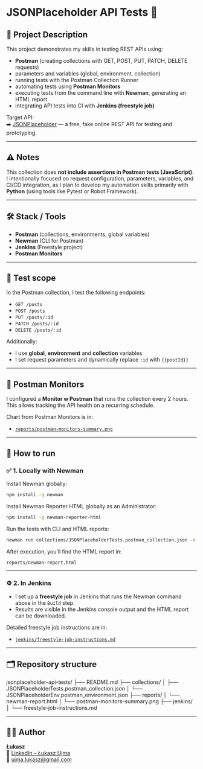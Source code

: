 
# JSONPlaceholder API Tests 🧪

## 📌 Project Description
This project demonstrates my skills in testing REST APIs using:
- **Postman** (creating collections with GET, POST, PUT, PATCH, DELETE requests)
- parameters and variables (global, environment, collection)
- running tests with the Postman Collection Runner
- automating tests using **Postman Monitors**
- executing tests from the command line with **Newman**, generating an HTML report
- integrating API tests into CI with **Jenkins (freestyle job)**

Target API:  
➡️ [JSONPlaceholder](https://jsonplaceholder.typicode.com/) — a free, fake online REST API for testing and prototyping.

---

## ⚠️ Notes
This collection does **not include assertions in Postman tests (JavaScript)**.  
I intentionally focused on request configuration, parameters, variables, and CI/CD integration, as I plan to develop my automation skills primarily with **Python** (using tools like Pytest or Robot Framework).

---

## 🛠️ Stack / Tools
- **Postman** (collections, environments, global variables)
- **Newman** (CLI for Postman)
- **Jenkins** (Freestyle project)
- **Postman Monitors**

---

## 📝 Test scope
In the Postman collection, I test the following endpoints:
- `GET /posts`
- `POST /posts`
- `PUT /posts/:id`
- `PATCH /posts/:id`
- `DELETE /posts/:id`

Additionally:
- I use **global**, **environment** and **collection** variables
- I set request parameters and dynamically replace `:id` with `{{postId}}`

---

## 🚀 Postman Monitors
I configured a **Monitor w Postman** that runs the collection every 2 hours.  
This allows tracking the API health on a recurring schedule.

Chart from Postman Monitors is in:
- [`reports/postman-monitors-summary.png`](reports/postman-monitors-summary.png)

---

## 🚀 How to run

### ✅ 1. Locally with Newman
Install Newman globally:
```bash
npm install -g newman
```

Install Newman Reporter HTML globally as an Administrator:
```bash
npm install -g newman-reporter-html
```

Run the tests with CLI and HTML reports:
```bash
newman run collections/JSONPlaceholderTests.postman_collection.json -e collections/JSONPlaceholderEnv.postman_environment.json -r cli,html --reporter-html-export reports/newman-report.html
```

After execution, you’ll find the HTML report in:
```
reports/newman-report.html
```

---

### ⚙️ 2. In Jenkins
- I set up a **freestyle job** in Jenkins that runs the Newman command above in the `Build` step.
- Results are visible in the Jenkins console output and the HTML report can be downloaded.

Detailed freestyle job instructions are in:
- [`jenkins/freestyle-job-instructions.md`](jenkins/freestyle-job-instructions.md)

---

## 🗂️ Repository structure

jsonplaceholder-api-tests/
├── README.md
├── collections/
│   ├── JSONPlaceholderTests.postman_collection.json
│   └── JSONPlaceholderEnv.postman_environment.json
├── reports/
│   └── newman-report.html
│   └── postman-monitors-summary.png
├── jenkins/
│   └── freestyle-job-instructions.md


---

## 🙋‍♂️ Author

**Łukasz**  
🔗 [LinkedIn – Łukasz Ujma](https://www.linkedin.com/in/ujma-lukasz)  
📧 ujma.lukasz@gmail.com
